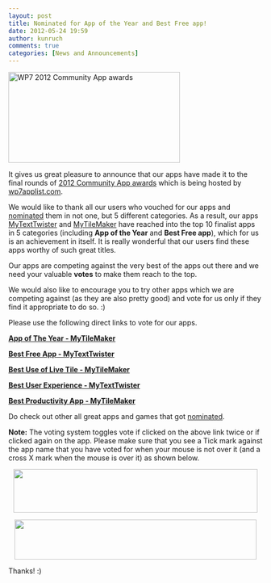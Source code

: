 ```yaml
---
layout: post
title: Nominated for App of the Year and Best Free app!
date: 2012-05-24 19:59
author: kunruch
comments: true
categories: [News and Announcements]
---
```

<img class="aligncenter size-full wp-image-635" title="WP7 2012 Community App awards" src="http://kunruchcreations.com/wp-content/uploads/2012/05/awards.png" alt="WP7 2012 Community App awards" width="340" height="180" />

It gives us great pleasure to announce that our apps have made it to the final rounds of <a href="http://appawards.wp7applist.com" target="_blank">2012 Community App awards</a> which is being hosted by <a href="http://wp7applist.com" target="_blank">wp7applist.com</a>.

We would like to thank all our users who vouched for our apps and <a title="Nominate our apps in the Windows Phone 7 2012 Community App Awards" href="http://kunruchcreations.com/nominate-apps-windows-phone-7-2012-community-app-awards/" target="_blank">nominated</a> them in not one, but 5 different categories. As a result, our apps <a title="MYTEXTTWISTER" href="http://kunruchcreations.com/mytexttwister/" target="_blank">MyTextTwister</a> and <a title="MYTILEMAKER" href="http://kunruchcreations.com/mytilemaker/" target="_blank">MyTileMaker</a> have reached into the top 10 finalist apps in 5 categories (including <strong>App of the Year</strong> and <strong>Best Free app</strong>), which for us is an achievement in itself. It is really wonderful that our users find these apps worthy of such great titles.

Our apps are competing against the very best of the apps out there and we need your valuable <strong>votes</strong> to make them reach to the top.

We would also like to encourage you to try other apps which we are competing against (as they are also pretty good) and vote for us only if they find it appropriate to do so. :)

Please use the following direct links to vote for our apps.

<a title="MyTileMaker - App of the Year" href="http://appawards.wp7applist.com/vote/app-of-the-year?a=219" target="_blank"><strong>App of The Year - MyTileMaker</strong></a>

<a title="MyTextTwister - Best Free App" href="http://appawards.wp7applist.com/vote/best-free-app?a=61" target="_blank"><strong>Best Free App - MyTextTwister</strong></a>

<a title="MyTileMaker - Best Use of Live Tile" href="http://appawards.wp7applist.com/vote/best-use-of-live-tile?a=67" target="_blank"><strong>Best Use of Live Tile - MyTileMaker</strong></a>

<a title="MyTextTwister - Best User Experience" href="http://appawards.wp7applist.com/vote/best-user-experience?a=73" target="_blank"><strong>Best User Experience - MyTextTwister</strong></a>

<strong><a title="MyTileMaker - Best Productivity App" href="http://appawards.wp7applist.com/vote/best-productivity-app?a=80" target="_blank">Best Productivity App - MyTileMaker</a></strong>

Do check out other all great apps and games that got <a href="http://appawards.wp7applist.com/nominees/" target="_blank">nominated</a>.

<strong>Note:</strong> The voting system toggles vote if clicked on the above link twice or if clicked again on the app. Please make sure that you see a Tick mark against the app name that you have voted for when your mouse is not over it (and a cross X mark when the mouse is over it) as shown below.

<p style="text-align: center"><a href="http://kunruchcreations.com/wp-content/uploads/2012/05/MyTileMakerVote.png"><img class=" wp-image-656 aligncenter" title="MyTileMakerVote" src="http://kunruchcreations.com/wp-content/uploads/2012/05/MyTileMakerVote.png" alt="" width="484" height="86" /></a></p>

<p style="text-align: center"><img class=" wp-image-657 aligncenter" title="MyTextTwisterVote" src="http://kunruchcreations.com/wp-content/uploads/2012/05/MyTextTwisterVote.png" alt="" width="480" height="79" /></p>
Thanks! :)
